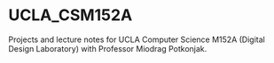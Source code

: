# UCLA_CSM152A
Projects and lecture notes for UCLA Computer Science M152A (Digital Design Laboratory) with Professor Miodrag Potkonjak.
